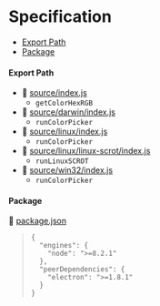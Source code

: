 # Specification

* [Export Path](#export-path)
* [Package](#package)

#### Export Path
+ 📄 [source/index.js](source/index.js)
  - `getColorHexRGB`
+ 📄 [source/darwin/index.js](source/darwin/index.js)
  - `runColorPicker`
+ 📄 [source/linux/index.js](source/linux/index.js)
  - `runColorPicker`
+ 📄 [source/linux/linux-scrot/index.js](source/linux/linux-scrot/index.js)
  - `runLinuxSCROT`
+ 📄 [source/win32/index.js](source/win32/index.js)
  - `runColorPicker`

#### Package
📄 [package.json](package.json)
> ```
> {
>   "engines": {
>     "node": ">=8.2.1"
>   },
>   "peerDependencies": {
>     "electron": ">=1.8.1"
>   }
> }
> ```
